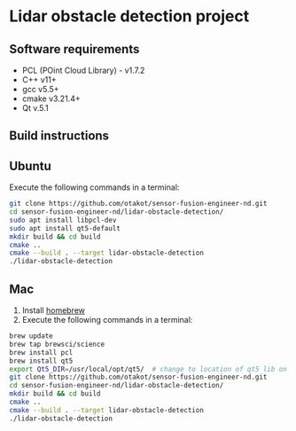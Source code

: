 # Lidar obstacle detection project

## Software requirements

* PCL (POint Cloud Library) - v1.7.2
* C++ v11+
* gcc v5.5+
* cmake v3.21.4+
* Qt v.5.1

## Build instructions

## Ubuntu

   Execute the following commands in a terminal:

   ```sh
   git clone https://github.com/otakot/sensor-fusion-engineer-nd.git
   cd sensor-fusion-engineer-nd/lidar-obstacle-detection/
   sudo apt install libpcl-dev
   sudo apt install qt5-default
   mkdir build && cd build
   cmake ..
   cmake --build . --target lidar-obstacle-detection
   ./lidar-obstacle-detection
   ```
   
   ## Mac
   
   1. Install [homebrew](https://brew.sh/)
   2. Execute the following commands in a terminal:
   
   ```sh
   brew update
   brew tap brewsci/science
   brew install pcl
   brew install qt5
   export Qt5_DIR=/usr/local/opt/qt5/  # change to location of qt5 lib on your machine
   git clone https://github.com/otakot/sensor-fusion-engineer-nd.git
   cd sensor-fusion-engineer-nd/lidar-obstacle-detection/
   mkdir build && cd build
   cmake ..
   cmake --build . --target lidar-obstacle-detection
   ./lidar-obstacle-detection
   ```
